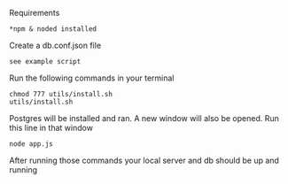 Requirements

	*npm & noded installed

Create a db.conf.json file

	see example script

Run the following commands in your terminal

	chmod 777 utils/install.sh
	utils/install.sh

Postgres will be installed and ran.  A new window will also be opened.
Run this line in that window

	node app.js

After running those commands your local server and db should be up and running